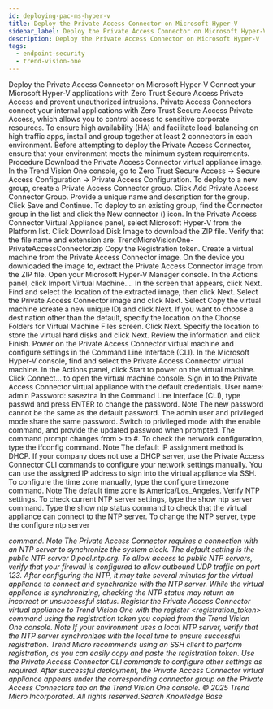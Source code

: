 ```yaml
---
id: deploying-pac-ms-hyper-v
title: Deploy the Private Access Connector on Microsoft Hyper-V
sidebar_label: Deploy the Private Access Connector on Microsoft Hyper-V
description: Deploy the Private Access Connector on Microsoft Hyper-V
tags:
  - endpoint-security
  - trend-vision-one
---
```


 Deploy the Private Access Connector on Microsoft Hyper-V Connect your Microsoft Hyper-V applications with Zero Trust Secure Access Private Access and prevent unauthorized intrusions. Private Access Connectors connect your internal applications with Zero Trust Secure Access Private Access, which allows you to control access to sensitive corporate resources. To ensure high availability (HA) and facilitate load-balancing on high traffic apps, install and group together at least 2 connectors in each environment. Before attempting to deploy the Private Access Connector, ensure that your environment meets the minimum system requirements. Procedure Download the Private Access Connector virtual appliance image. In the Trend Vision One console, go to Zero Trust Secure Access → Secure Access Configuration → Private Access Configuration. To deploy to a new group, create a Private Access Connector group. Click Add Private Access Connector Group. Provide a unique name and description for the group. Click Save and Continue. To deploy to an existing group, find the Connector group in the list and click the New connector () icon. In the Private Access Connector Virtual Appliance panel, select Microsoft Hyper-V from the Platform list. Click Download Disk Image to download the ZIP file. Verify that the file name and extension are: TrendMicroVisionOne-PrivateAccessConnector.zip Copy the Registration token. Create a virtual machine from the Private Access Connector image. On the device you downloaded the image to, extract the Private Access Connector image from the ZIP file. Open your Microsoft Hyper-V Manager console. In the Actions panel, click Import Virtual Machine.... In the screen that appears, click Next. Find and select the location of the extracted image, then click Next. Select the Private Access Connector image and click Next. Select Copy the virtual machine (create a new unique ID) and click Next. If you want to choose a destination other than the default, specify the location on the Choose Folders for Virtual Machine Files screen. Click Next. Specify the location to store the virtual hard disks and click Next. Review the information and click Finish. Power on the Private Access Connector virtual machine and configure settings in the Command Line Interface (CLI). In the Microsoft Hyper-V console, find and select the Private Access Connector virtual machine. In the Actions panel, click Start to power on the virtual machine. Click Connect... to open the virtual machine console. Sign in to the Private Access Connector virtual appliance with the default credentials. User name: admin Password: saseztna In the Command Line Interface (CLI), type passwd and press ENTER to change the password. Note The new password cannot be the same as the default password. The admin user and privileged mode share the same password. Switch to privileged mode with the enable command, and provide the updated password when prompted. The command prompt changes from > to #. To check the network configuration, type the ifconfig command. Note The default IP assignment method is DHCP. If your company does not use a DHCP server, use the Private Access Connector CLI commands to configure your network settings manually. You can use the assigned IP address to sign into the virtual appliance via SSH. To configure the time zone manually, type the configure timezone <timezone> command. Note The default time zone is America/Los_Angeles. Verify NTP settings. To check current NTP server settings, type the show ntp server command. Type the show ntp status command to check that the virtual appliance can connect to the NTP server. To change the NTP server, type the configure ntp server <address> command. Note The Private Access Connector requires a connection with an NTP server to synchronize the system clock. The default setting is the public NTP server 0.pool.ntp.org. To allow access to public NTP servers, verify that your firewall is configured to allow outbound UDP traffic on port 123. After configuring the NTP, it may take several minutes for the virtual appliance to connect and synchronize with the NTP server. While the virtual appliance is synchronizing, checking the NTP status may return an incorrect or unsuccessful status. Register the Private Access Connector virtual appliance to Trend Vision One with the register <registration_token> command using the registration token you copied from the Trend Vision One console. Note If your environment uses a local NTP server, verify that the NTP server synchronizes with the local time to ensure successful registration. Trend Micro recommends using an SSH client to perform registration, as you can easily copy and paste the registration token. Use the Private Access Connector CLI commands to configure other settings as required. After successful deployment, the Private Access Connector virtual appliance appears under the corresponding connector group on the Private Access Connectors tab on the Trend Vision One console. © 2025 Trend Micro Incorporated. All rights reserved.Search Knowledge Base